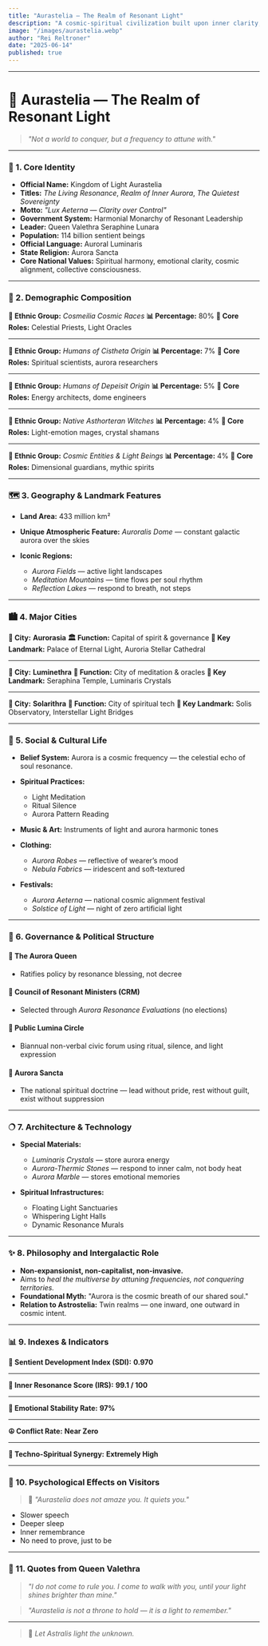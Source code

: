 ```yaml
---
title: "Aurastelia — The Realm of Resonant Light"
description: "A cosmic-spiritual civilization built upon inner clarity, aurora resonance, and harmonious governance — where light is not just seen, but spiritually lived."
image: "/images/aurastelia.webp"
author: "Rei Reltroner"
date: "2025-06-14"
published: true
---
```


---

# 🌌 Aurastelia — The Realm of Resonant Light

> *"Not a world to conquer, but a frequency to attune with."*

---

### 🌷 1. Core Identity

* **Official Name:** Kingdom of Light Aurastelia
* **Titles:** *The Living Resonance*, *Realm of Inner Aurora*, *The Quietest Sovereignty*
* **Motto:** *"Lux Aeterna — Clarity over Control"*
* **Government System:** Harmonial Monarchy of Resonant Leadership
* **Leader:** Queen Valethra Seraphine Lunara
* **Population:** 114 billion sentient beings
* **Official Language:** Auroral Luminaris
* **State Religion:** Aurora Sancta
* **Core National Values:** Spiritual harmony, emotional clarity, cosmic alignment, collective consciousness.

---

### 🧬 2. Demographic Composition

**🔹 Ethnic Group:** *Cosmeilia Cosmic Races*
**📊 Percentage:** 80%
**🧭 Core Roles:** Celestial Priests, Light Oracles

---

**🔹 Ethnic Group:** *Humans of Cistheta Origin*
**📊 Percentage:** 7%
**🧭 Core Roles:** Spiritual scientists, aurora researchers

---

**🔹 Ethnic Group:** *Humans of Depeisit Origin*
**📊 Percentage:** 5%
**🧭 Core Roles:** Energy architects, dome engineers

---

**🔹 Ethnic Group:** *Native Asthorteran Witches*
**📊 Percentage:** 4%
**🧭 Core Roles:** Light-emotion mages, crystal shamans

---

**🔹 Ethnic Group:** *Cosmic Entities & Light Beings*
**📊 Percentage:** 4%
**🧭 Core Roles:** Dimensional guardians, mythic spirits

---

### 🗺️ 3. Geography & Landmark Features

* **Land Area:** 433 million km²
* **Unique Atmospheric Feature:** *Auroralis Dome* — constant galactic aurora over the skies
* **Iconic Regions:**

  * *Aurora Fields* — active light landscapes
  * *Meditation Mountains* — time flows per soul rhythm
  * *Reflection Lakes* — respond to breath, not steps

---

### 🏙️ 4. Major Cities

**🔹 City:** **Aurorasia**
**🏛️ Function:** Capital of spirit & governance
**📍 Key Landmark:** Palace of Eternal Light, Auroria Stellar Cathedral

---

**🔹 City:** **Luminethra**
**🧘 Function:** City of meditation & oracles
**📍 Key Landmark:** Seraphina Temple, Luminaris Crystals

---

**🔹 City:** **Solarithra**
**🔬 Function:** City of spiritual tech
**📍 Key Landmark:** Solis Observatory, Interstellar Light Bridges

---

### 🧘 5. Social & Cultural Life

* **Belief System:** Aurora is a cosmic frequency — the celestial echo of soul resonance.
* **Spiritual Practices:**

  * Light Meditation
  * Ritual Silence
  * Aurora Pattern Reading
* **Music & Art:** Instruments of light and aurora harmonic tones
* **Clothing:**

  * *Aurora Robes* — reflective of wearer’s mood
  * *Nebula Fabrics* — iridescent and soft-textured
* **Festivals:**

  * *Aurora Aeterna* — national cosmic alignment festival
  * *Solstice of Light* — night of zero artificial light

---

### 🧠 6. Governance & Political Structure

#### 👑 The Aurora Queen

* Ratifies policy by resonance blessing, not decree

#### 🧠 Council of Resonant Ministers (CRM)

* Selected through *Aurora Resonance Evaluations* (no elections)

#### 🌌 Public Lumina Circle

* Biannual non-verbal civic forum using ritual, silence, and light expression

#### 📿 Aurora Sancta

* The national spiritual doctrine — lead without pride, rest without guilt, exist without suppression

---

### 🔿️ 7. Architecture & Technology

* **Special Materials:**

  * *Luminaris Crystals* — store aurora energy
  * *Aurora-Thermic Stones* — respond to inner calm, not body heat
  * *Aurora Marble* — stores emotional memories

* **Spiritual Infrastructures:**

  * Floating Light Sanctuaries
  * Whispering Light Halls
  * Dynamic Resonance Murals

---

### ✨ 8. Philosophy and Intergalactic Role

* **Non-expansionist, non-capitalist, non-invasive.**
* Aims to *heal the multiverse by attuning frequencies, not conquering territories.*
* **Foundational Myth:** "Aurora is the cosmic breath of our shared soul."
* **Relation to Astrostelia:** Twin realms — one inward, one outward in cosmic intent.

---

### 📊 9. Indexes & Indicators

**🌟 Sentient Development Index (SDI):**
**0.970**

---

**🌌 Inner Resonance Score (IRS):**
**99.1 / 100**

---

**🧠 Emotional Stability Rate:**
**97%**

---

**☮️ Conflict Rate:**
**Near Zero**

---

**🔗 Techno-Spiritual Synergy:**
**Extremely High**

---

### 🔬 10. Psychological Effects on Visitors

> 🌌 *"Aurastelia does not amaze you. It quiets you."*

* Slower speech
* Deeper sleep
* Inner remembrance
* No need to prove, just to be

---

### 📜 11. Quotes from Queen Valethra

> *"I do not come to rule you. I come to walk with you, until your light shines brighter than mine."*

> *"Aurastelia is not a throne to hold — it is a light to remember."*

---

> 🌟 *Let Astralis light the unknown.*
